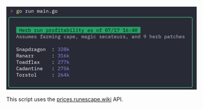 ![screenshot of program running](./herbPriceScreenshot.png)

This script uses the [prices.runescape.wiki](https://oldschool.runescape.wiki/w/RuneScape:Real-time_Prices) API. 
